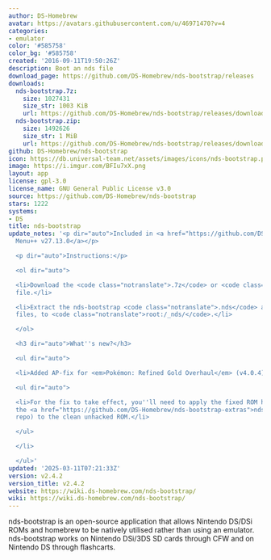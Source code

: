 ```yaml
---
author: DS-Homebrew
avatar: https://avatars.githubusercontent.com/u/46971470?v=4
categories:
- emulator
color: '#585758'
color_bg: '#585758'
created: '2016-09-11T19:50:26Z'
description: Boot an nds file
download_page: https://github.com/DS-Homebrew/nds-bootstrap/releases
downloads:
  nds-bootstrap.7z:
    size: 1027431
    size_str: 1003 KiB
    url: https://github.com/DS-Homebrew/nds-bootstrap/releases/download/v2.4.2/nds-bootstrap.7z
  nds-bootstrap.zip:
    size: 1492626
    size_str: 1 MiB
    url: https://github.com/DS-Homebrew/nds-bootstrap/releases/download/v2.4.2/nds-bootstrap.zip
github: DS-Homebrew/nds-bootstrap
icon: https://db.universal-team.net/assets/images/icons/nds-bootstrap.png
image: https://i.imgur.com/BFIu7xX.png
layout: app
license: gpl-3.0
license_name: GNU General Public License v3.0
source: https://github.com/DS-Homebrew/nds-bootstrap
stars: 1222
systems:
- DS
title: nds-bootstrap
update_notes: '<p dir="auto">Included in <a href="https://github.com/DS-Homebrew/TWiLightMenu/releases/tag/v27.13.0"><strong>TW</strong>i<strong>L</strong>ight
  Menu++ v27.13.0</a></p>

  <p dir="auto">Instructions:</p>

  <ol dir="auto">

  <li>Download the <code class="notranslate">.7z</code> or <code class="notranslate">.zip</code>
  file.</li>

  <li>Extract the nds-bootstrap <code class="notranslate">.nds</code> and <code class="notranslate">.ver</code>
  files, to <code class="notranslate">root:/_nds/</code>.</li>

  </ol>

  <h3 dir="auto">What''s new?</h3>

  <ul dir="auto">

  <li>Added AP-fix for <em>Pokémon: Refined Gold Overhaul</em> (v4.0.4)!

  <ul dir="auto">

  <li>For the fix to take effect, you''ll need to apply the fixed ROM hack patch (from
  the <a href="https://github.com/DS-Homebrew/nds-bootstrap-extras">nds-bootstrap-extras</a>
  repo) to the clean unhacked ROM.</li>

  </ul>

  </li>

  </ul>'
updated: '2025-03-11T07:21:33Z'
version: v2.4.2
version_title: v2.4.2
website: https://wiki.ds-homebrew.com/nds-bootstrap/
wiki: https://wiki.ds-homebrew.com/nds-bootstrap/
---
```

nds-bootstrap is an open-source application that allows Nintendo DS/DSi ROMs and homebrew to be natively utilised rather than using an emulator. nds-bootstrap works on Nintendo DSi/3DS SD cards through CFW and on Nintendo DS through flashcarts.